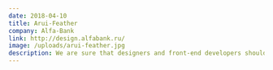 ```yaml
---
date: 2018-04-10
title: Arui-Feather
company: Alfa-Bank
link: http://design.alfabank.ru/
image: /uploads/arui-feather.jpg
description: We are sure that designers and front-end developers should work in tandem, using all the advantages of a design system for testing hypotheses and developing products.
---
```

